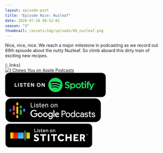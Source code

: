 ```yaml
---
layout: episode-post
title: "Episode Nice: Nuzleaf"
date: 2020-07-28 08:52:01
season: "3"
thumbnail: /assets/img/uploads/69_nuzleaf.png
---
```

Nice, nice, nice. We reach a major milestone in podcasting as we record out 69th episode about the nutty Nuzleaf. So climb aboard this dirty train of exciting new recipes.

{:.links}  
[![I Chews You on Apple Podcasts](https://linkmaker.itunes.apple.com/en-us/badge-lrg.svg?releaseDate=2019-04-16T00:00:00Z&kind=podcast&bubble=podcasts)](https://podcasts.apple.com/us/podcast/nice-nuzleaf/id1455409177?i=1000485627018)  [![I Chews You on Spotify](/assets/img/uploads/spotify-badge-button.svg)](https://open.spotify.com/episode/18gsHq6uD1KRHGUOwnGPVn)  [![I Chews You on Google Podcasts](/assets/img/uploads/google-podcasts-badge-button.svg)](https://podcasts.google.com/feed/aHR0cHM6Ly9pY2hld3N5b3UubGlic3luLmNvbS9yc3M/episode/OWYxZTMxMzMtOTBjMy00ZWVmLTk3N2EtYjQyZjJjMzM2NWNm?sa=X&ved=2ahUKEwjs8uvvmfDqAhX_AJ0JHbKmCl4QkfYCegQIARAF)  [![I Chews You on Stitcher](/assets/img/uploads/stitcher-badge-button.svg)](https://www.stitcher.com/s?eid=76336337)